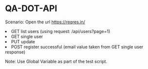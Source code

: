 # QA-DOT-API

Scenario: 
Open the url https://reqres.in/
<li> GET list users (using request: /api/users?page=1)
<li> GET single user
<li> PUT update
<li> POST register successful (email value taken from GET single user response)
<br>
  
Note: Use Global Variable as part of the test script.
